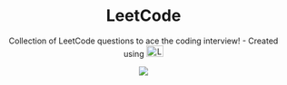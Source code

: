 <h1 align="center">LeetCode</h1>
<p align="center">
  Collection of LeetCode questions to ace the coding interview! - Created using
  <a href="https://github.com/QasimWani/LeetHub">
    <img src="https://lh3.googleusercontent.com/12HJgADv9EiBjtG_bI-az1VAse9x3IOcpmJTHTZyD2BL-ZVc8D3hT-8hT2mhuElMoKW8Kpo20iw4nYwR1FsEh_rlkDg=w128-h128-e365-rj-sc0x00ffffff" alt="LeetHub" width="30" height="20" />
  </a>
</p>


<p align="center"> <a href="https://leetcode.com/Jahswaygo/" target="blank"><img align="center" src="https://leetcard.jacoblin.cool/Jahswaygo?theme=dark&font=Monda&ext=activity" /></a>
<p align="center">
<!-- Created using [LeetCode Stats Card](https://github.com/JacobLinCool/LeetCode-Stats-Card) -->
</p>

